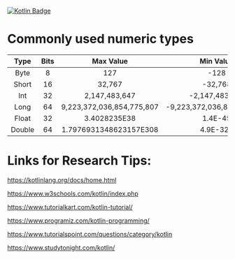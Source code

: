[![Kotlin Badge](https://img.shields.io/badge/Kotlin-v1.710-884dff?style=flat-square&logo=Kotlin)](https://kotlinlang.org)

# Commonly used numeric types
| Type |                          Bits                                | Max Value                                                    | Min Value    |
| :--: | :----------------------------------------------------------: | :----------------------------------------------------------: | :----------: |
|Byte  |  8   | 127                       | -128 |
|Short |  16  | 32,767                    | -32,768 |                     
|Int   |  32  | 2,147,483,647             | -2,147,483,648 |                        
|Long  |  64  | 9,223,372,036,854,775,807 | -9,223,372,036,854,775,808 |                        
|Float |  32  | 3.4028235E38              | 1.4E-45 |                        
|Double|  64  | 1.7976931348623157E308    | 4.9E-324 |



# Links for Research Tips:

https://kotlinlang.org/docs/home.html

https://www.w3schools.com/kotlin/index.php

https://www.tutorialkart.com/kotlin-tutorial/

https://www.programiz.com/kotlin-programming/

https://www.tutorialspoint.com/questions/category/kotlin

https://www.studytonight.com/kotlin/
